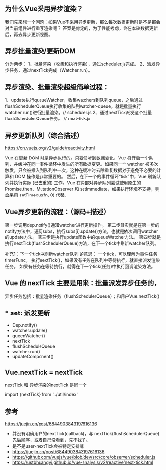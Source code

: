 

# 

## 为什么Vue采用异步渲染？
我们先来想一个问题：如果Vue不采用异步更新，那么每次数据更新时是不是都会对当前组件进行重写渲染呢？
答案是肯定的，为了性能考虑，会在本轮数据更新后，再去异步更新视图。

## 异步批量渲染/更新DOM
分为两步：
1、批量渲染（收集和执行渲染），通过scheduler.js完成。
2、派发异步任务，通过nextTick完成（Watcher.run）。

## 异步渲染、批量渲染超级简单过程：
1、update执行queueWatcher，收集watchers到队列queue，之后通过flushSchedulerQueue执行收集的队列watcher-queue，就是批量执行watcher.run()进行批量渲染。// scheduler.js
2、通过nextTick派发这个批量flushSchedulerQueue任务。 // next-tick.js


## 异步更新队列（综合描述）
https://cn.vuejs.org/v2/guide/reactivity.html

Vue 在更新 DOM 时是异步执行的。只要侦听到数据变化，Vue 将开启一个队列，并缓冲在同一事件循环中发生的所有数据变更。如果同一个 watcher 被多次触发，只会被推入到队列中一次。这种在缓冲时去除重复数据对于避免不必要的计算和 DOM 操作是非常重要的。
然后，在下一个的事件循环“tick”中，Vue 刷新队列并执行实际 (已去重的) 工作。Vue 在内部对异步队列尝试使用原生的 Promise.then、MutationObserver 和 setImmediate，如果执行环境不支持，则会采用 setTimeout(fn, 0) 代替。

## Vue异步更新的流程：（源码+描述）
第一步调用dep.notify()通知watcher进行更新操作。
第二步其实就是在第一步的notify方法中，遍历subs，执行subs[i].update()方法，也就是依次调用watcher的update方法。
第三步是执行update函数中的queueWatcher方法。
第四步就是执行nextTick(flushSchedulerQueue)方法，在下一个tick中刷新watcher队列。

补充1：下一个tick中刷新watcher队列 的意思：
一个tick，可以理解为事件任务timerFunc。
执行nextTick()，如果没有任务在队列中等待执行，就直接派发渲染任务。
如果有任务在等待执行，就得在下一个tick(任务)中执行回调渲染方法。

## Vue 的 nextTick 主要是用来：批量派发异步任务的，
异步任务包括：批量渲染任务（flushSchedulerQueue）；和用户Vue.nextTick()

## * set: 派发更新
  * Dep.notify()
  * watcher.update()
  * queenWatcher()
  * nextTick
  * flushScheduleQueue
  * watcher.run()
  * updateComponent()


## Vue.nextTick = nextTick
nextTick 和 异步渲染的nextTick 是同一个

import {nextTick} from '../util/index'

## 参考

https://juejin.cn/post/6844903843197616136

- 并没有明确用户的nextTick(callback)，与 nextTick(flushSchedulerQueue) 先后顺序，或者自己没看到，先不找了。
- 是不是user-nextTick会被特定安排呢
- https://juejin.cn/post/6844903843197616136
- https://github.com/vuejs/vue/blob/dev/src/core/observer/scheduler.js
- https://ustbhuangyi.github.io/vue-analysis/v2/reactive/next-tick.html